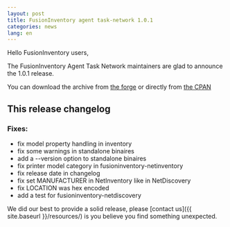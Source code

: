```yaml
---
layout: post
title: FusionInventory agent task-network 1.0.1
categories: news
lang: en
---
```


Hello FusionInventory users,

The FusionInventory Agent Task Network maintainers are glad to announce the 1.0.1 release.

You can download the archive from [the forge](http://forge.fusioninventory.org/attachments/download/712/FusionInventory-Agent-Task-Network-1.0.1.tar.gz)
or directly from [the CPAN](https://metacpan.org/release/FusionInventory-Agent)

## This release changelog


### Fixes:

* fix model property handling in inventory
* fix some warnings in standalone binaires
* add a --version option to standalone binaires
* fix printer model category in fusioninventory-netinventory
* fix release date in changelog
* fix set MANUFACTURER in NetInventory like in NetDiscovery
* fix LOCATION was hex encoded
* add a test for fusioninventory-netdiscovery



We did our best to provide a solid release, please [contact us]({{ site.baseurl }}/resources/) is you believe you find something unexpected.
